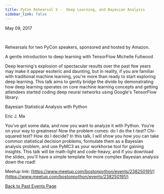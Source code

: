 ```yaml
---
title: PyCon Rehearsal 3 -  Deep Learning, and Bayesian Analysis
sidebar_link: false
---
```


May 09, 2017


   

Rehearsals for two PyCon speakers, sponsored and hosted by Amazon.

A gentle introduction to deep learning with TensorFlow
Michelle Fullwood

Deep learning's explosion of spectacular results over the past few years may make it appear esoteric and daunting, but in reality, if you are familiar with traditional machine learning, you're more than ready to start exploring deep learning. This talk aims to gently bridge the divide by demonstrating how deep learning operates on core machine learning concepts and getting attendees started coding deep neural networks using Google's TensorFlow library.

Bayesian Statistical Analysis with Python

Eric J. Ma

You've got some data, and now you want to analyze it with Python. You're on your way to greatness! Now the problem comes: do I do the t-test? Chi-squared test? How do I decide? In this talk, I will show you how you can take common statistical decision problems, formulate them as a Bayesian analysis problem, and use PyMC3 as your workhorse tool for gaining insights. This talk will be math-light and code-heavy, and if you download the slides, you'll have a simple template for more complex Bayesian analysis down the road!


Meetup link: [https://www.meetup.com/bostonpython/events/238250191/](https://www.meetup.com/bostonpython/events/238250191/)

[Back to Past Events Page](index.md)